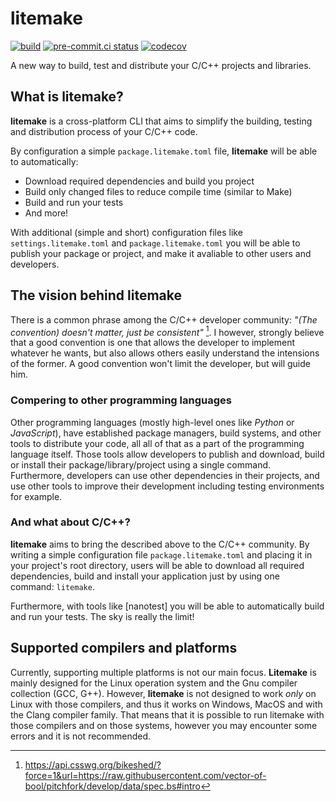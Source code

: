 # litemake

<!-- Badges -->
[![build](https://img.shields.io/github/workflow/status/litemake/litemake/%E2%9C%85%EF%B8%8F%20Test?logo=github)](https://github.com/litemake/litemake/actions/workflows/test.yaml)
[![pre-commit.ci status](https://results.pre-commit.ci/badge/github/litemake/litemake/master.svg)](https://results.pre-commit.ci/latest/github/litemake/litemake/master)
[![codecov](https://img.shields.io/codecov/c/github/litemake/litemake?logo=codecov)](https://codecov.io/gh/litemake/litemake)

<!-- Short description -->
A new way to build, test and distribute your C/C++ projects and libraries.

## What is litemake?

**litemake** is a cross-platform CLI that aims to simplify the building, testing and distribution process of your C/C++ code.

By configuration a simple `package.litemake.toml` file, **litemake** will be able to automatically:

- Download required dependencies and build you project
- Build only changed files to reduce compile time (similar to Make)
- Build and run your tests
- And more!

With additional (simple and short) configuration files like `settings.litemake.toml` and `package.litemake.toml` you will be able to publish your package or project, and make it avaliable to other users and developers.

## The vision behind litemake

There is a common phrase among the C/C++ developer community: *"(The convention) doesn't matter, just be consistent"* [^1]. I however, strongly believe that a good convention is one that allows the developer to implement whatever he wants, but also allows others easily understand the intensions of the former. A good convention won't limit the developer, but will guide him.

### Compering to other programming languages

Other programming languages (mostly high-level ones like *Python* or *JavaScript*), have established package managers, build systems, and other tools to distribute your code, all all of that as a part of the programming language itself. Those tools allow developers to publish and download, build or install their package/library/project using a single command. Furthermore, developers can use other dependencies in their projects, and use other tools to improve their development including testing environments for example.

### And what about C/C++?

**litemake** aims to bring the described above to the C/C++ community. By writing a simple configuration file `package.litemake.toml` and placing it in your project's root directory, users will be able to download all required dependencies, build and install your application just by using one command: `litemake`.

Furthermore, with tools like [nanotest] you will be able to automatically build and run your tests. The sky is really the limit!

## Supported compilers and platforms

Currently, supporting multiple platforms is not our main focus. **Litemake**
is mainly designed for the Linux operation system and the Gnu compiler
collection (GCC, G++). However, **litemake** is not designed to work *only* on
Linux with those compilers, and thus it works on Windows, MacOS and with the
Clang compiler family. That means that it is possible to run litemake with
those compilers and on those systems, however you may encounter some errors
and it is not recommended.

<!-- Links -->

[^1]: https://api.csswg.org/bikeshed/?force=1&url=https://raw.githubusercontent.com/vector-of-bool/pitchfork/develop/data/spec.bs#intro
